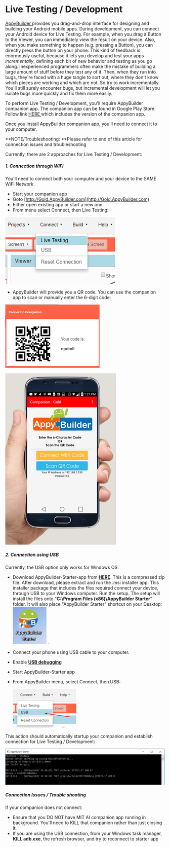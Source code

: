 # Live Testing / Development

[AppyBuilder ](http://AppyBuilder.com)provides you drag-and-drop interface for designing and building your Android mobile apps. During development, you can connect your Android device for Live Testing. For example, when you drag a Button to the Viewer, you can immediately view the result on your device. Also, when you make something to happen \(e.g. pressing a Button\), you can directly press the button on your phone.  This kind of feedback is enormously useful, because it lets you develop and test your apps _incrementally_, defining each bit of new behavior and testing as you go along. Inexperienced programmers often make the mistake of building a large amount of stuff before they test any of it. Then, when they run into bugs, they're faced with a huge tangle to sort out, where they don't know which pieces are working and which are not. So try to work incrementally. You'll still surely encounter bugs, but incremental development will let you isolate bugs more quickly and fix them more easily.

To perform Live Testing / Development, you'll require AppyBuilder companion app. The companion app can be found in Google Play Store. Follow link [HERE ](https://help.appybuilder.com/release-notes.html)which includes the version of the companion app.

Once you install AppyBuilder companion app, you'll need to connect it to your computer.

**NOTE/Troubleshooting: **Please refer to end of this article for connection issues and troubleshooting

Currently, there are 2 approaches for Live Testing / Development:

##### 1. Connection through WiFi

You'll need to connect both your computer and your device to the SAME WiFi Network.

* Start your companion app
* Goto [http://Gold.AppyBuilder.com](http://Gold.AppyBuilder.com)
* Either open existing app or start a new one
* From menu select Connect, then Live Testing: 

![](/assets/connectWiFi1.png)

* AppyBuilder will provide you a QR code. You can use the companion app to scan or manually enter the 6-digit code:

![](/assets/connectWiFi2.png)

![](/assets/ConnectWiFi3.png)

##### 2. Connection using USB

Currently, the USB option only works for Windows OS.

* Download AppyBuilder-Starter-app from [**HERE**](http://AppyBuilder.com/companion/AppyBuilderStarterSetup.zip).  This is a compressed zip file. After download, please extract and run the .msi installer app. This installer package that includes the files required connect your device, through USB to your Windows computer. Run the setup. The setup will install the files onto "**C:\Program Files \(x86\)\AppyBuilder Starter"** folder. It will also place "AppyBuilder Starter" shortcut on your Desktop: ![](/assets/StarterApp3.png) .

* Connect your phone using USB cable to your computer.

* Enable [**USB debugging**](https://www.kingoapp.com/root-tutorials/how-to-enable-usb-debugging-mode-on-android.htm)

* Start AppyBuilder-Starter app

* From AppyBuilder menu, select Connect, then USB:

  ![](/assets/connectUsb1.png)

This action should automatically startup your companion and establish connection for Live Testing / Development:

![](/assets/connect2.png)

##### Connection Issues / Trouble shooting

If your companion does not connect:

* Ensure that you DO NOT have MIT AI companion app running in background. You'll need to KILL that companion rather than just closing it.
* If you are using the USB connection, from your Windows task manager, **KILL adb.exe**, the refresh browser, and try to reconnect to starter app



